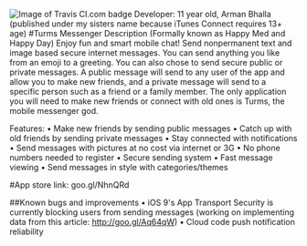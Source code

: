 ![Image of Travis CI.com badge](https://img.shields.io/travis/joyent/node.svg)
Developer: 11 year old, Arman Bhalla (published under my sisters name because iTunes Connect requires 13+ age)
#Turms Messenger Description (Formally known as Happy Med and Happy Day)
Enjoy fun and smart mobile chat! Send nonpermanent text and image based secure internet messages. You can send anything you like from an emoji to a greeting. You can also chose to send secure public or private messages. A public message will send to any user of the app and allow you to make new friends, and a private message will send to a specific person such as a friend or a family member. The only application you will need to make new friends or connect with old ones is Turms, the mobile messenger god.

Features:
• Make new friends by sending public messages
• Catch up with old friends by sending private messages
• Stay connected with notifications
• Send messages with pictures at no cost via internet or 3G 
• No phone numbers needed to register
• Secure sending system
• Fast message viewing
• Send messages in style with categories/themes

#App store link: goo.gl/NhnQRd

##Known bugs and improvements
• iOS 9's App Transport Security is currently blocking users from sending messages (working on implementing data from this article: http://goo.gl/Aq64qW)
• Cloud code push notification reliability

